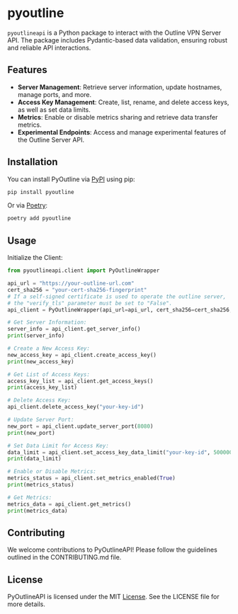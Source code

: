 # pyoutline

`pyoutlineapi` is a Python package to interact with the Outline VPN Server API. The package includes Pydantic-based
data validation, ensuring robust and reliable API interactions.

## Features

- **Server Management**: Retrieve server information, update hostnames, manage ports, and more.
- **Access Key Management**: Create, list, rename, and delete access keys, as well as set data limits.
- **Metrics**: Enable or disable metrics sharing and retrieve data transfer metrics.
- **Experimental Endpoints**: Access and manage experimental features of the Outline Server API.

## Installation

You can install PyOutline via [PyPI](https://pypi.org/project/pyoutline/) using pip:

```bash
pip install pyoutline
```

Or via [Poetry](https://python-poetry.org/):

```bash
poetry add pyoutline
```

## Usage

Initialize the Client:

```python
from pyoutlineapi.client import PyOutlineWrapper

api_url = "https://your-outline-url.com"
cert_sha256 = "your-cert-sha256-fingerprint"
# If a self-signed certificate is used to operate the outline server, 
# the "verify_tls" parameter must be set to "False".
api_client = PyOutlineWrapper(api_url=api_url, cert_sha256=cert_sha256, verify_tls=False)

# Get Server Information:
server_info = api_client.get_server_info()
print(server_info)

# Create a New Access Key:
new_access_key = api_client.create_access_key()
print(new_access_key)

# Get List of Access Keys:
access_key_list = api_client.get_access_keys()
print(access_key_list)

# Delete Access Key:
api_client.delete_access_key("your-key-id")

# Update Server Port:
new_port = api_client.update_server_port(8080)
print(new_port)

# Set Data Limit for Access Key:
data_limit = api_client.set_access_key_data_limit("your-key-id", 50000000)
print(data_limit)

# Enable or Disable Metrics:
metrics_status = api_client.set_metrics_enabled(True)
print(metrics_status)

# Get Metrics:
metrics_data = api_client.get_metrics()
print(metrics_data)
```

## Contributing

We welcome contributions to PyOutlineAPI! Please follow the guidelines outlined in the CONTRIBUTING.md file.

## License

PyOutlineAPI is licensed under the MIT [License](LICENSE). See the LICENSE file for more details.
